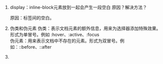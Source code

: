 1. display：inline-block元素放到一起会产生一段空白 原因？解决方法？

    原因：标签间的空白。

2. 伪类和伪元素
    伪类：表示文档元素的额外信息，用来为选择器添加特殊效果。形式为单冒号。例如 :hover、:active、:focus      
    伪元素：用来表示文档中不存在的元素。形式为双冒号。例如：::before、::after
    
3. 